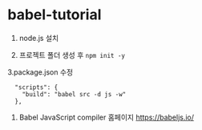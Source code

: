 # babel-tutorial
1. node.js 설치  

2. 프로젝트 폴더 생성 후 ```npm init -y```

3.package.json 수정

```
  "scripts": {
    "build": "babel src -d js -w"
  },
```

1. Babel JavaScript compiler 홈페이지 https://babeljs.io/
